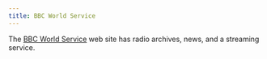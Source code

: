 ```yaml
---
title: BBC World Service
---
```

The [BBC World Service] web site has radio archives, news, and
a streaming service.

[BBC World Service]:http://www.bbc.co.uk/worldserviceradio

